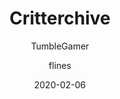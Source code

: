 ---
title: Critterchive
description: A project to archive BoxCritter's Past
date: 2020-02-06
author:
  - TumbleGamer
  - flines
buttons:
  - name: Link
    href: https://docs.google.com/spreadsheets/d/1rG_XebpkXgzW6POvZmAIMvs6z5HoDJGCzn5rRH9GPJ0
  - type: 1
    name: Source
    href: ''
  - type: 1
    name: Discord
    href: https://discord.gg/TpKmtez
---